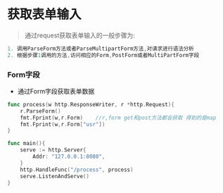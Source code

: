 # 获取表单输入
> 通过request获取表单输入的一般步骤为:
```go
1. 调用ParseForm方法或者ParseMultipartForm方法,对请求进行语法分析
2. 根据步骤1调用的方法,访问相应的Form,PostForm或者MultiPartForm字段
```
### Form字段
- 通过Form字段获取表单数据
```go
func process(w http.ResponseWriter, r *http.Request){
	r.ParseForm()
	fmt.Fprint(w,r.Form)    //r,form get和post方法都会获取 得到的是map
	fmt.Fprint(w,r.Form["usr"])
}

func main(){
	serve := http.Server{
		Addr: "127.0.0.1:8080",
	}
	http.HandleFunc("/process", process)
	serve.ListenAndServe()
}
```